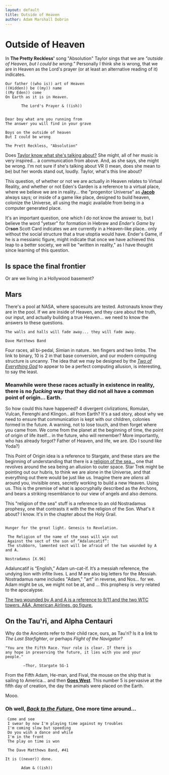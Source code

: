 ```yaml
---
layout: default
title: Outside of Heaven
author: Adam Marshall Dobrin
---
```

# Outside of Heaven

In **The Pretty Reckless'** song "Absolution" Taylor sings that we are *"outside of Heaven, but I could be wrong."* Personally I think she is wrong, that we are in Heaven as the Lord's prayer (or at least an alternative reading of it) indicates.

```
Our father ((who is)) art of Heaven
((Hidden)) be ((my)) name
((My Eden)) come
On Earth as it is in Heaven.

       The Lord's Prayer & ((ish))
                                        
                                        
Dear boy what are you running from
The answer you will find in your grave

Boys on the outside of heaven
But I could be wrong

The Prett Reckless, "Absolution"
```

Does [Taylor know what she's talking about?](the_letter_why.html) She might, all of her music is very inspired... a communication from above.  And, as she says, she might be wrong.  I'm not sure if she's talking about VR (I mean, does she mean to be) but her words stand out, loudly.  Taylor, what's this line about?

This question, of whether or not we are actually *in* Heaven relates to Virtual Reality, and whether or not Eden's Garden is a reference to a virtual place, where we believe we are in reality... the "progenitor Universe" as **[Jacob](the_tower_of_babel#Jacob)** always says; or inside of a game like place, designed to build heaven, colonize the Universe, all using the magic available from being in a computer generated place.

It's an important question, one which I do not know the answer to, but I believe the word "yetser" for formation in Hebrew and *Ender's Game* by Or**son** Scott Card indicates we are currently in a Heaven-like place.. only without the social structure that a true utoptia would have.  Ender's Game, if he is a messianic figure, might indicate that once we have achieved this leap to a better society, we will be "written in reality," as I have thought since learning of this question.

## Is space the final frontier
Or are we living in a Hollywood basement?

## Mars
There's a pool at NASA, where spacesuits are tested.  Astronauts know they are in the pool.  If we are inside of Heaven, and they care about the truth, our input, and actually building a true Heaven... we need to know the answers to these questions.

```
The walls and halls will fade away... they will fade away.

Dave Matthews Band
```

Four races, all bi-pedal, *Sim*ian in nature.. ten fingers and two limbs.  The link to binary, 10 is 2 in that base conversion, and our modern computing structure is uncanny.  The idea that we may be designed by the [*Two of Everything God*](the_light_of_heaven.html) to appear to be a perfect computing allusion, is interesting, to say the least.  

### Meanwhile were these races actually in existence in reality, there is no *fucking* way that they did not all have a common point of origin... Earth.

So how could this have happened?  4 divergent civlizations, Romulan, Vulcan, Ferenghi and Klingon.. all from Earth?  It's a sad story, about why we need to ensure that communication is kept with our children, colonies formed in the future.  A warning, not to lose touch, and then forget where you came from.  We come from the planet at the beginning of time, the point of origin of life itself... in the future, who will remember?  More importantly, who has already forgot?  Father of Heaven, and life, we are. (Do I sound like Yoda?)

This Point of Origin idea is a reference to Stargate, and these stars are the beginning of understanding that there is a [religion of the sea...](./holy_water,_sang_rael.html) one that revolves around the sea being an allusion to outer space.  Star Trek might be pointing out our hubris, to think we are alone in the Universe, and that everything out there would be just like us.  Imagine there are *aliens* all around you, invisible ones, secretly working to build a new Heaven.  Using us.  This is the premise of what is apocryphally described as the Archons, and bears a striking resemblance to our view of angels and also demons.  

This "religion of the sea" stuff is a reference to an old Nostradamus prophesy, one that contrasts it with the the religion of the Son.  What's it about?  I know.  It's in the chapter about the Holy Grail.

```

Hunger for the great light. Genesis to Revelation.

 The Religion of the name of the seas will win out 
 Against the sect of the son of “Adaluncatif”: 
 The stubborn, lamented sect will be afraid of the two wounded by A and A.

Nostradamus [X.96] 

```

Adaluncatif is “English,” Adam un-cat-if. It’s a messiah reference, the undying lion with infite lives.  L and M are also big letters for the *M*essiah.  Nostradamus name includes "Adam," "art" in reverse, and Nos... for we.  Adam might be us, we might not be at, and ... this prophesy is very related to the apocalypse.

[The two wounded by A and A is a reference to 9/11 and the two WTC towers.  A&A, American Airlines, go figure.](chapter1.html)

## On the Tau'ri, and Alpha Cen**tauri**

Why do the Ancients refer to their child race, ours, as Tau'ri? Is it a link to *The Last Starfighter*, or perhaps *Flight of the Navigator?*
```
"You are the Fifth Race. Your role is clear. If there is 
any hope in preserving the future, it lies with you and your
people." 

        —Thor, Stargate SG-1 
```

From the Fifth Adam, He-man, and Fival, the mouse on the ship that is sailing to America... and then [**Goes West**](the_lamb_of_god.html).  This number 5 is pervasive at the fifth day of creation, the day the animals were placed on the Earth.

Mooo.

### Oh well, [*Back to the Future.*](index.html)  One more time around...

```
 Come and see
 I swear by now I'm playing time against my troubles
 I'm coming slow but speeding
 Do you wish a dance and while
 I'm in the front
 The play on time is won
 
 The Dave Matthews Band, #41
```

```
It is ((never)) done.

       Adam & ((ish))
```
